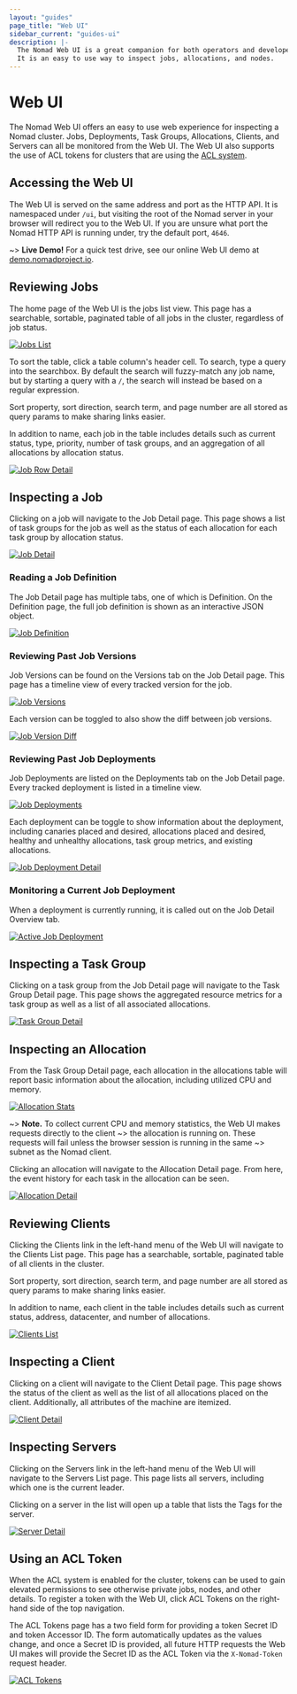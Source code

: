 ```yaml
---
layout: "guides"
page_title: "Web UI"
sidebar_current: "guides-ui"
description: |-
  The Nomad Web UI is a great companion for both operators and developers.
  It is an easy to use way to inspect jobs, allocations, and nodes.
---
```


# Web UI

The Nomad Web UI offers an easy to use web experience for inspecting a Nomad cluster.
Jobs, Deployments, Task Groups, Allocations, Clients, and Servers can all be
monitored from the Web UI. The Web UI also supports the use of ACL tokens for
clusters that are using the [ACL system](/guides/acl.html).

## Accessing the Web UI

The Web UI is served on the same address and port as the HTTP API. It is namespaced
under `/ui`, but visiting the root of the Nomad server in your browser will redirect you
to the Web UI. If you are unsure what port the Nomad HTTP API is running under, try the default
port, `4646`.

~> **Live Demo!** For a quick test drive, see our online Web UI demo at [demo.nomadproject.io](https://demo.nomadproject.io). 

## Reviewing Jobs

The home page of the Web UI is the jobs list view. This page has a searchable, sortable,
paginated table of all jobs in the cluster, regardless of job status.

[![Jobs List][img-jobs-list]][img-jobs-list]

To sort the table, click a table column's header cell. To search, type a query into the searchbox.
By default the search will fuzzy-match any job name, but by starting a query with a `/`, the search
will instead be based on a regular expression.

Sort property, sort direction, search term, and page number are all stored as query params to make
sharing links easier.

In addition to name, each job in the table includes details such as current status, type, priority,
number of task groups, and an aggregation of all allocations by allocation status.

[![Job Row Detail][img-jobs-row-detail]][img-jobs-row-detail]

## Inspecting a Job

Clicking on a job will navigate to the Job Detail page. This page shows a list of task groups
for the job as well as the status of each allocation for each task group by allocation status.

[![Job Detail][img-job-detail]][img-job-detail]

### Reading a Job Definition

The Job Detail page has multiple tabs, one of which is Definition. On the Definition page, the full
job definition is shown as an interactive JSON object.

[![Job Definition][img-job-definition]][img-job-definition]

### Reviewing Past Job Versions

Job Versions can be found on the Versions tab on the Job Detail page. This page has a timeline view of
every tracked version for the job.

[![Job Versions][img-job-versions]][img-job-versions]

Each version can be toggled to also show the diff between job versions.

[![Job Version Diff][img-job-version-diff]][img-job-version-diff]

### Reviewing Past Job Deployments

Job Deployments are listed on the Deployments tab on the Job Detail page. Every tracked deployment is listed in
a timeline view.

[![Job Deployments][img-job-deployments]][img-job-deployments]

Each deployment can be toggle to show information about the deployment, including canaries placed and desired,
allocations placed and desired, healthy and unhealthy allocations, task group metrics, and existing allocations.

[![Job Deployment Detail][img-job-deployment-detail]][img-job-deployment-detail]

### Monitoring a Current Job Deployment

When a deployment is currently running, it is called out on the Job Detail Overview tab.

[![Active Job Deployment][img-active-job-deployment]][img-active-job-deployment]

## Inspecting a Task Group

Clicking on a task group from the Job Detail page will navigate to the Task Group Detail page. This page shows
the aggregated resource metrics for a task group as well as a list of all associated allocations.

[![Task Group Detail][img-task-group-detail]][img-task-group-detail]

## Inspecting an Allocation

From the Task Group Detail page, each allocation in the allocations table will report basic information about
the allocation, including utilized CPU and memory.

[![Allocation Stats][img-allocation-stats]][img-allocation-stats]

~> **Note.** To collect current CPU and memory statistics, the Web UI makes requests directly to the client
~> the allocation is running on. These requests will fail unless the browser session is running in the same
~> subnet as the Nomad client.

Clicking an allocation will navigate to the Allocation Detail page. From here, the event history for each task
in the allocation can be seen.

[![Allocation Detail][img-allocation-detail]][img-allocation-detail]

## Reviewing Clients

Clicking the Clients link in the left-hand menu of the Web UI will navigate to the Clients List page. This page
has a searchable, sortable, paginated table of all clients in the cluster.

Sort property, sort direction, search term, and page number are all stored as query params to make
sharing links easier.

In addition to name, each client in the table includes details such as current status, address, datacenter,
and number of allocations.

[![Clients List][img-clients-list]][img-clients-list]

## Inspecting a Client

Clicking on a client will navigate to the Client Detail page. This page shows the status of the client as
well as the list of all allocations placed on the client. Additionally, all attributes of the machine are
itemized.

[![Client Detail][img-client-detail]][img-client-detail]

## Inspecting Servers

Clicking on the Servers link in the left-hand menu of the Web UI will navigate to the Servers List page. This
page lists all servers, including which one is the current leader.

Clicking on a server in the list will open up a table that lists the Tags for the server.

[![Server Detail][img-server-detail]][img-server-detail]

## Using an ACL Token

When the ACL system is enabled for the cluster, tokens can be used to gain elevated permissions to see
otherwise private jobs, nodes, and other details. To register a token with the Web UI, click ACL Tokens on the
right-hand side of the top navigation.

The ACL Tokens page has a two field form for providing a token Secret ID and token Accessor ID. The form
automatically updates as the values change, and once a Secret ID is provided, all future HTTP requests the
Web UI makes will provide the Secret ID as the ACL Token via the `X-Nomad-Token` request header.

[![ACL Tokens][img-acl-tokens]][img-acl-tokens]

[img-jobs-list]: /assets/images/guide-ui-jobs-list.png
[img-jobs-row-detail]: /assets/images/guide-ui-jobs-row-detail.png
[img-job-detail]: /assets/images/guide-ui-job-detail.png
[img-job-definition]: /assets/images/guide-ui-job-definition.png
[img-job-versions]: /assets/images/guide-ui-job-versions.png
[img-job-version-diff]: /assets/images/guide-ui-job-version-diff.png
[img-job-deployments]: /assets/images/guide-ui-job-deployments.png
[img-job-deployment-detail]: /assets/images/guide-ui-job-deployment-detail.png
[img-active-job-deployment]: /assets/images/guide-ui-active-job-deployment.png
[img-task-group-detail]: /assets/images/guide-ui-task-group-detail.png
[img-allocation-stats]: /assets/images/guide-ui-allocation-stats.png
[img-allocation-detail]: /assets/images/guide-ui-allocation-detail.png
[img-clients-list]: /assets/images/guide-ui-clients-list.png
[img-client-detail]: /assets/images/guide-ui-client-detail.png
[img-server-detail]: /assets/images/guide-ui-server-detail.png
[img-acl-tokens]: /assets/images/guide-ui-acl-tokens.png
